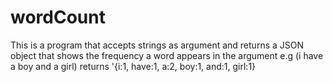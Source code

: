 # wordCount
This is a program that accepts strings as argument and returns a JSON object that shows the frequency a word appears in the argument e.g (i have a boy and a girl) returns '{i:1, have:1, a:2, boy:1, and:1, girl:1}
